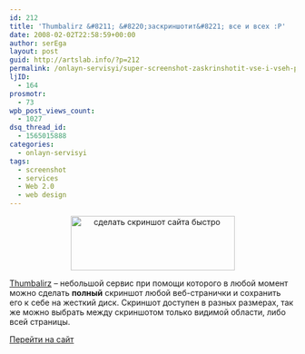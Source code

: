 ```yaml
---
id: 212
title: 'Thumbalirz &#8211; &#8220;заскриншотит&#8221; все и всех :P'
date: 2008-02-02T22:58:59+00:00
author: serEga
layout: post
guid: http://artslab.info/?p=212
permalink: /onlayn-servisyi/super-screenshot-zaskrinshotit-vse-i-vseh-p/
ljID:
  - 164
prosmotr:
  - 73
wpb_post_views_count:
  - 1027
dsq_thread_id:
  - 1565015888
categories:
  - onlayn-servisyi
tags:
  - screenshot
  - services
  - Web 2.0
  - web design
---
```

<center>
  <img src="http://artslab.info/wp-content/uploads/thumbalizr.jpg" alt="сделать скриншот сайта быстро" title="thumbalizr" width="289" height="96" class="alignnone size-full wp-image-1003" />
</center>

[Thumbalirz](http://www.thumbalizr.com/) &#8211; небольшой сервис при помощи которого в любой момент можно сделать **полный** скриншот любой веб-странички и сохранить его к себе на жесткий диск. Скриншот доступен в разных размерах, так же можно выбрать между скриншотом только видимой области, либо всей страницы.

<a href="http://www.thumbalizr.com/" target="_blank">Перейти на сайт</a>